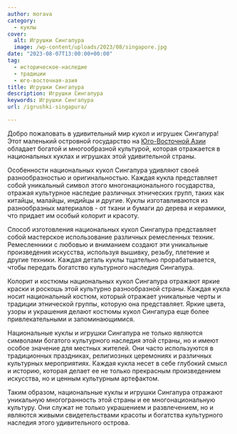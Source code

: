 ```yaml
---
author: morava
category:
  - куклы
cover:
  alt: Игрушки Сингапура
  image: /wp-content/uploads/2023/08/singapore.jpg
date: "2023-08-07T13:00:00+00:00"
tag:
  - историческое-наследие
  - традиции
  - юго-восточная-азия
title: Игрушки Сингапура
description: Игрушки Сингапура
keywords: Игрушки Сингапура
url: /igrushki-singapura/

---
```

Добро пожаловать в удивительный мир кукол и игрушек Сингапура! Этот маленький островной государство на [Юго-Восточной Азии](https://www.adora.ru/igrushki-akha/430/) обладает богатой и многообразной культурой, которая отражается в национальных куклах и игрушках этой удивительной страны.

Особенности национальных кукол Сингапура удивляют своей разнообразностью и оригинальностью. Каждая кукла представляет собой уникальный символ этого многонационального государства, отражая культурное наследие различных этнических групп, таких как китайцы, малайцы, индийцы и другие. Куклы изготавливаются из разнообразных материалов \- от ткани и бумаги до дерева и керамики, что придает им особый колорит и красоту.

Способ изготовления национальных кукол Сингапура представляет собой мастерское использование различных ремесленных техник. Ремесленники с любовью и вниманием создают эти уникальные произведения искусства, используя вышивку, резьбу, плетение и другие техники. Каждая деталь куклы тщательно прорабатывается, чтобы передать богатство культурного наследия Сингапура.

Колорит и костюмы национальных кукол Сингапура отражают яркие краски и роскошь этой культурно разнообразной страны. Каждая кукла носит национальный костюм, который отражает уникальные черты и традиции этнической группы, которую она представляет. Яркие цвета, узоры и украшения делают костюмы кукол Сингапура еще более привлекательными и запоминающимися.

Национальные куклы и игрушки Сингапура не только являются символами богатого культурного наследия этой страны, но и имеют особое значение для местных жителей. Они часто используются в традиционных праздниках, религиозных церемониях и различных культурных мероприятиях. Каждая кукла несет в себе глубокий смысл и историю, которая делает ее не только прекрасным произведением искусства, но и ценным культурным артефактом.

Таким образом, национальные куклы и игрушки Сингапура отражают уникальную многогранность этой страны и ее многонациональную культуру. Они служат не только украшением и развлечением, но и являются живыми свидетельствами красоты и богатства культурного наследия этого удивительного острова.
